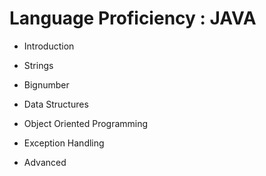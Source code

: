 # Language Proficiency : JAVA

* Introduction

* Strings

* Bignumber

* Data Structures

* Object Oriented Programming

* Exception Handling

* Advanced

